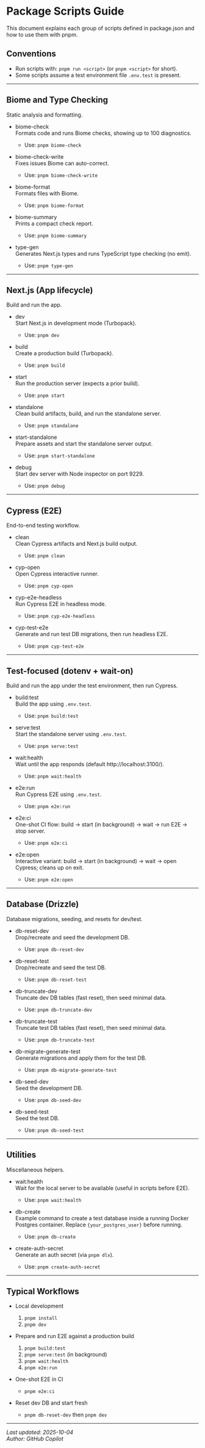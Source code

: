 # Package Scripts Guide

This document explains each group of scripts defined in package.json and how to use them with pnpm.

## Conventions

- Run scripts with: `pnpm run <script>` (or `pnpm <script>` for short).
- Some scripts assume a test environment file `.env.test` is present.

---

## Biome and Type Checking

Static analysis and formatting.

- biome-check  
  Formats code and runs Biome checks, showing up to 100 diagnostics.
    - Use: `pnpm biome-check`

- biome-check-write  
  Fixes issues Biome can auto-correct.
    - Use: `pnpm biome-check-write`

- biome-format  
  Formats files with Biome.
    - Use: `pnpm biome-format`

- biome-summary  
  Prints a compact check report.
    - Use: `pnpm biome-summary`

- type-gen  
  Generates Next.js types and runs TypeScript type checking (no emit).
    - Use: `pnpm type-gen`

---

## Next.js (App lifecycle)

Build and run the app.

- dev  
  Start Next.js in development mode (Turbopack).
    - Use: `pnpm dev`

- build  
  Create a production build (Turbopack).
    - Use: `pnpm build`

- start  
  Run the production server (expects a prior build).
    - Use: `pnpm start`

- standalone  
  Clean build artifacts, build, and run the standalone server.
    - Use: `pnpm standalone`

- start-standalone  
  Prepare assets and start the standalone server output.
    - Use: `pnpm start-standalone`

- debug  
  Start dev server with Node inspector on port 9229.
    - Use: `pnpm debug`

---

## Cypress (E2E)

End-to-end testing workflow.

- clean  
  Clean Cypress artifacts and Next.js build output.
    - Use: `pnpm clean`

- cyp-open  
  Open Cypress interactive runner.
    - Use: `pnpm cyp-open`

- cyp-e2e-headless  
  Run Cypress E2E in headless mode.
    - Use: `pnpm cyp-e2e-headless`

- cyp-test-e2e  
  Generate and run test DB migrations, then run headless E2E.
    - Use: `pnpm cyp-test-e2e`

---

## Test-focused (dotenv + wait-on)

Build and run the app under the test environment, then run Cypress.

- build:test  
  Build the app using `.env.test`.
    - Use: `pnpm build:test`

- serve:test  
  Start the standalone server using `.env.test`.
    - Use: `pnpm serve:test`

- wait:health  
  Wait until the app responds (default http://localhost:3100/).
    - Use: `pnpm wait:health`

- e2e:run  
  Run Cypress E2E using `.env.test`.
    - Use: `pnpm e2e:run`

- e2e:ci  
  One-shot CI flow: build → start (in background) → wait → run E2E → stop server.
    - Use: `pnpm e2e:ci`

- e2e:open  
  Interactive variant: build → start (in background) → wait → open Cypress; cleans up on exit.
    - Use: `pnpm e2e:open`

---

## Database (Drizzle)

Database migrations, seeding, and resets for dev/test.

- db-reset-dev  
  Drop/recreate and seed the development DB.
    - Use: `pnpm db-reset-dev`

- db-reset-test  
  Drop/recreate and seed the test DB.
    - Use: `pnpm db-reset-test`

- db-truncate-dev  
  Truncate dev DB tables (fast reset), then seed minimal data.
    - Use: `pnpm db-truncate-dev`

- db-truncate-test  
  Truncate test DB tables (fast reset), then seed minimal data.
    - Use: `pnpm db-truncate-test`

- db-migrate-generate-test  
  Generate migrations and apply them for the test DB.
    - Use: `pnpm db-migrate-generate-test`

- db-seed-dev  
  Seed the development DB.
    - Use: `pnpm db-seed-dev`

- db-seed-test  
  Seed the test DB.
    - Use: `pnpm db-seed-test`

---

## Utilities

Miscellaneous helpers.

- wait:health  
  Wait for the local server to be available (useful in scripts before E2E).
    - Use: `pnpm wait:health`

- db-create  
  Example command to create a test database inside a running Docker Postgres container. Replace `{your_postgres_user}`
  before running.
    - Use: `pnpm db-create`

- create-auth-secret  
  Generate an auth secret (via `pnpm dlx`).
    - Use: `pnpm create-auth-secret`

---

## Typical Workflows

- Local development
    1) `pnpm install`
    2) `pnpm dev`

- Prepare and run E2E against a production build
    1) `pnpm build:test`
    2) `pnpm serve:test` (in background)
    3) `pnpm wait:health`
    4) `pnpm e2e:run`

- One-shot E2E in CI
    - `pnpm e2e:ci`

- Reset dev DB and start fresh
    - `pnpm db-reset-dev` then `pnpm dev`

---

_Last updated: 2025-10-04_  
_Author: GitHub Copilot_
